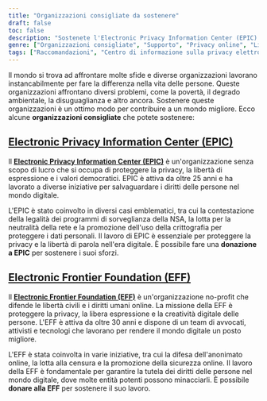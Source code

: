 ```yaml
---
title: "Organizzazioni consigliate da sostenere"
draft: false
toc: false
description: "Sostenete l'Electronic Privacy Information Center (EPIC) e la Electronic Frontier Foundation (EFF) per proteggere la privacy online, la libertà di espressione e i valori democratici. Fate una donazione per difendere i diritti umani e le libertà nel mondo digitale."
genre: ["Organizzazioni consigliate", "Supporto", "Privacy online", "Libertà di espressione", "Valori democratici", "EPIC", "FEP", "Privacy", "Libertà civili", "Diritti umani", "Attivismo digitale", "Organizzazioni non profit", "Donazione", "Diritti digitali", "Protezione dei dati", "Sicurezza informatica", "Neutralità della rete", "Anonimato online", "Censura"]
tags: ["Raccomandazioni", "Centro di informazione sulla privacy elettronica", "EPIC", "Fondazione Electronic Frontier", "FEP", "privacy", "libertà di espressione", "valori democratici", "missione", "libertà civili", "diritti umani", "attorneys", "attivisti", "tecnologi", "libera espressione", "creatività digitale", "donazione", "online privacy", "diritti online", "protezione dei dati", "sicurezza informatica", "neutralità della rete", "anonimato online", "censura", "organizzazioni non profit", "attivismo digitale", "supporto", "mondo digitale."]
---
```


Il mondo si trova ad affrontare molte sfide e diverse organizzazioni lavorano instancabilmente per fare la differenza nella vita delle persone. Queste organizzazioni affrontano diversi problemi, come la povertà, il degrado ambientale, la disuguaglianza e altro ancora. Sostenere queste organizzazioni è un ottimo modo per contribuire a un mondo migliore. Ecco alcune **organizzazioni consigliate** che potete sostenere:

## [Electronic Privacy Information Center (EPIC)](https://donatenow.networkforgood.org/epic)

Il [**Electronic Privacy Information Center (EPIC)**](https://donatenow.networkforgood.org/epic) è un'organizzazione senza scopo di lucro che si occupa di proteggere la privacy, la libertà di espressione e i valori democratici. EPIC è attiva da oltre 25 anni e ha lavorato a diverse iniziative per salvaguardare i diritti delle persone nel mondo digitale.

L'EPIC è stato coinvolto in diversi casi emblematici, tra cui la contestazione della legalità dei programmi di sorveglianza della NSA, la lotta per la neutralità della rete e la promozione dell'uso della crittografia per proteggere i dati personali. Il lavoro di EPIC è essenziale per proteggere la privacy e la libertà di parola nell'era digitale. È possibile fare una **donazione a EPIC** per sostenere i suoi sforzi.

## [Electronic Frontier Foundation (EFF)](https://www.eff.org/issues/bloggers/legal/join)

Il [**Electronic Frontier Foundation (EFF)**](https://www.eff.org/issues/bloggers/legal/join) è un'organizzazione no-profit che difende le libertà civili e i diritti umani online. La missione della EFF è proteggere la privacy, la libera espressione e la creatività digitale delle persone. L'EFF è attiva da oltre 30 anni e dispone di un team di avvocati, attivisti e tecnologi che lavorano per rendere il mondo digitale un posto migliore.

L'EFF è stata coinvolta in varie iniziative, tra cui la difesa dell'anonimato online, la lotta alla censura e la promozione della sicurezza online. Il lavoro della EFF è fondamentale per garantire la tutela dei diritti delle persone nel mondo digitale, dove molte entità potenti possono minacciarli. È possibile **donare alla EFF** per sostenere il suo lavoro.

